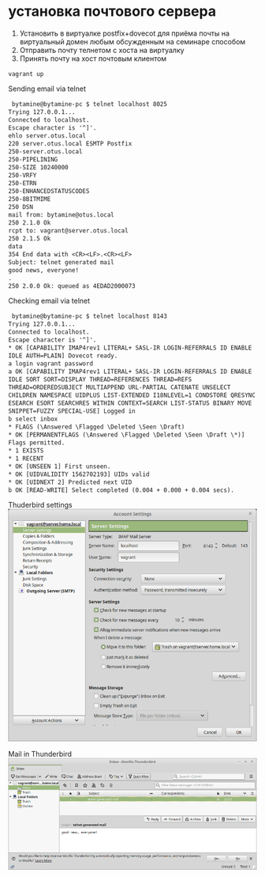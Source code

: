 # установка почтового сервера

1. Установить в виртуалке postfix+dovecot для приёма почты на виртуальный домен любым обсужденным на семинаре способом
2. Отправить почту телнетом с хоста на виртуалку
3. Принять почту на хост почтовым клиентом

```
vagrant up
```

Sending email via telnet
```
 bytamine@bytamine-pc $ telnet localhost 8025
Trying 127.0.0.1...
Connected to localhost.
Escape character is '^]'.
ehlo server.otus.local
220 server.otus.local ESMTP Postfix
250-server.otus.local
250-PIPELINING
250-SIZE 10240000
250-VRFY
250-ETRN
250-ENHANCEDSTATUSCODES
250-8BITMIME
250 DSN
mail from: bytamine@otus.local
250 2.1.0 Ok
rcpt to: vagrant@server.otus.local
250 2.1.5 Ok
data
354 End data with <CR><LF>.<CR><LF>
Subject: telnet generated mail
good news, everyone!
.
250 2.0.0 Ok: queued as 4EDAD2000073
```

Checking email via telnet
```
 bytamine@bytamine-pc $ telnet localhost 8143
Trying 127.0.0.1...
Connected to localhost.
Escape character is '^]'.
* OK [CAPABILITY IMAP4rev1 LITERAL+ SASL-IR LOGIN-REFERRALS ID ENABLE IDLE AUTH=PLAIN] Dovecot ready.
a login vagrant password
a OK [CAPABILITY IMAP4rev1 LITERAL+ SASL-IR LOGIN-REFERRALS ID ENABLE IDLE SORT SORT=DISPLAY THREAD=REFERENCES THREAD=REFS THREAD=ORDEREDSUBJECT MULTIAPPEND URL-PARTIAL CATENATE UNSELECT CHILDREN NAMESPACE UIDPLUS LIST-EXTENDED I18NLEVEL=1 CONDSTORE QRESYNC ESEARCH ESORT SEARCHRES WITHIN CONTEXT=SEARCH LIST-STATUS BINARY MOVE SNIPPET=FUZZY SPECIAL-USE] Logged in
b select inbox
* FLAGS (\Answered \Flagged \Deleted \Seen \Draft)
* OK [PERMANENTFLAGS (\Answered \Flagged \Deleted \Seen \Draft \*)] Flags permitted.
* 1 EXISTS
* 1 RECENT
* OK [UNSEEN 1] First unseen.
* OK [UIDVALIDITY 1562702193] UIDs valid
* OK [UIDNEXT 2] Predicted next UID
b OK [READ-WRITE] Select completed (0.004 + 0.000 + 0.004 secs).

```

Thuderbird settings<br>
![2](2.png)<br>

Mail in Thunderbird
![1](1.png)<br>

